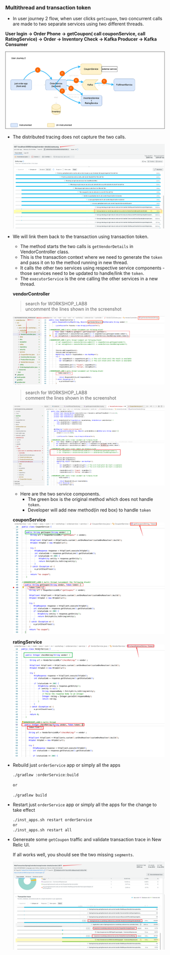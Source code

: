 ### Multithread and transaction token
- In user journey 2 flow, when user clicks `getCoupon`, two concurrent calls are made to two separate services using two different threads. 

 **User login -> Order Phone -> getCoupon( call couponService, call RatingService) -> Order -> Inventory Check -> Kafka Producer -> Kafka Consumer**

   ![Lab Diagram](../assets/images/userjourney2.png)

- The distributed tracing does not capture the two calls. 

   ![Lab Diagram](../assets/images/getCouponVendorDetails.png)

-  We will link them back to the transaction using transaction token. 
    - The method starts the two calls is `getVendorDetails` in VendorController class. 
    - This is the transaction context where we need to generate the `token` and pass it on to the method running in new thread.
    - It calls the other two services using respective service components - those services need to be updated to handle/link the `token`.  
    - The `executorService` is the one calling the other services in a new thread.   
    

    **vendorController**
    > search for WORKSHOP_LAB8  
    > uncomment the lines shown in the screenshot  

     ![Lab Diagram](../assets/images/multiThreadToken1.png)

    > search for WORKSHOP_LAB8  
    > comment the lines shown in the screenshot  
    
      ![Lab Diagram](../assets/images/multiThreadToken1-1.png)

    - Here are the two service components.   
        - The green box is the original method which does not handle `token`. 
        - Developer will add new method(in red box) to handle `token` 
    
    **couponService**
    ![Lab Diagram](../assets/images/multiThreadToken3.png)

    **ratingService**   
    ![Lab Diagram](../assets/images/multiThreadToken2.png)

- Rebuild just `orderService` app or simply all the apps
    ```
    ./gradlew :orderService:build

    or 

    ./gradlew build

    ```

- Restart just `orderService` app or simply all the apps for the change to take effect
    ```
    ./inst_apps.sh restart orderService
    or
    ./inst_apps.sh restart all    
    ```

- Genereate some `getCoupon` traffic and validate transaction trace in New Relic UI.  

    If all works well, you should see the two missing `segments`. 

    ![Lab Diagram](../assets/images/multiThreadToken5.png)

